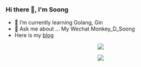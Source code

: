 ### Hi there 👋, I'm Soong

- 🌱 I’m currently learning Golang, Gin
- 💬 Ask me about ... My Wechat Monkey_D_Soong
- Here is my [blog](https://juejin.cn/user/941657810802839)
<!--
**yafeng-Soong/yafeng-Soong** is a ✨ _special_ ✨ repository because its `README.md` (this file) appears on your GitHub profile.

Here are some ideas to get you started:

- 🔭 I’m currently working on ...
- 🌱 I’m currently learning ...
- 👯 I’m looking to collaborate on ...
- 🤔 I’m looking for help with ...
- 💬 Ask me about ...
- 📫 How to reach me: ...
- 😄 Pronouns: ...
- ⚡ Fun fact: ...
-->
<p align="center">
  <a href="https://github.com/coderxm">  <!--statics主页地址，可修改-->
    <img src="https://github-readme-stats-eight-theta.vercel.app/api?username=yafeng-Soong&show_icons=true&theme=algolia&include_all_commits=true&count_private=true&hide=issues"/>   <!--可修改-->
  </a>
</p>
<p align="center">
  <a href="https://github.com/coderxm">  <!--热门语言，可修改-->
    <img src="https://github-readme-stats-eight-theta.vercel.app/api/top-langs/?username=yafeng-Soong&layout=compact&langs_count=5&theme=algolia"/>  <!--可修改-->
  </a>
</p>
